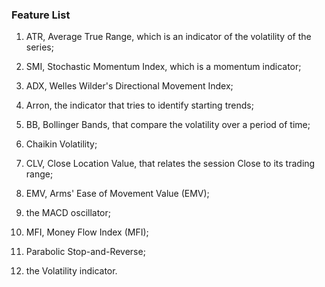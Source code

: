 ### Feature List

1. ATR, Average True Range, which is an indicator of the volatility of the series;

2. SMI, Stochastic Momentum Index, which is a momentum indicator; 

3. ADX, Welles Wilder's Directional Movement Index; 

4. Arron, the indicator that tries to identify starting trends; 

5. BB, Bollinger Bands, that compare the volatility over a period of time; 

6. Chaikin Volatility; 

7. CLV, Close Location Value, that relates the session Close to its trading range; 

8. EMV, Arms' Ease of Movement Value (EMV); 

9. the MACD oscillator; 

10. MFI, Money Flow Index (MFI);

11. Parabolic Stop-and-Reverse; 

12. the Volatility indicator.

